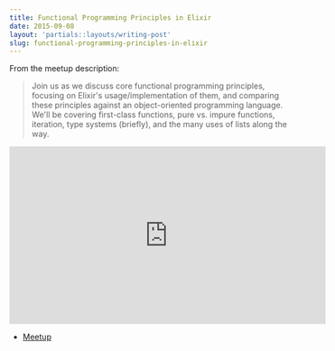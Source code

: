 ```yaml
---
title: Functional Programming Principles in Elixir
date: 2015-09-08
layout: 'partials::layouts/writing-post'
slug: functional-programming-principles-in-elixir
---
```


From the meetup description:

> Join us as we discuss core functional programming principles, focusing on Elixir's usage/implementation of them, and comparing these principles against an object-oriented programming language. We'll be covering first-class functions, pure vs. impure functions, iteration, type systems (briefly), and the many uses of lists along the way.

<iframe width="560" height="315" src="https://www.youtube.com/embed/Zee4bbsDvrA" frameborder="0" allowfullscreen></iframe>

* [Meetup](http://www.meetup.com/Elixir-Louisville/events/224878333/)
